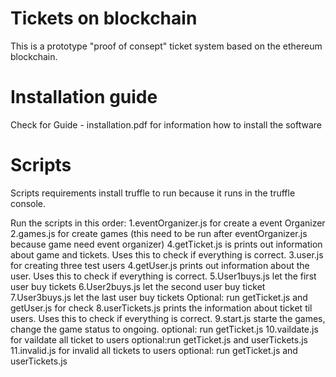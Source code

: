 # Tickets on blockchain

This is a prototype "proof of consept" ticket system based on the ethereum blockchain.


# Installation guide
Check for Guide - installation.pdf for information how to install the software

# Scripts
Scripts requirements install truffle to run because it runs in the truffle console.

Run the scripts in this order:
1.eventOrganizer.js for create a event Organizer
2.games.js for create games (this need to be run after eventOrganizer.js because game need event organizer)
4.getTicket.js is prints out information about game and tickets. Uses this to check if everything is correct.
3.user.js for creating three test users
4.getUser.js prints out information about the user. Uses this to check if everything is correct.
5.User1buys.js let the first user buy tickets
6.User2buys.js let the second user buy ticket
7.User3buys.js let the last user buy tickets
Optional: run getTicket.js and getUser.js for check 
8.userTickets.js prints the information about ticket til users. Uses this to check if everything is correct.
9.start.js starte the games, change the game status to ongoing.
optional: run getTicket.js
10.vaildate.js for vaildate all ticket to users
optional:run getTicket.js and userTickets.js
11.invalid.js for invalid all tickets to users
optional: run getTicket.js and userTickets.js

